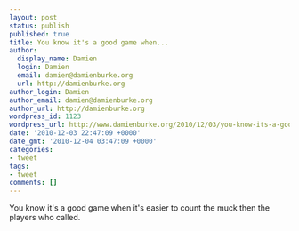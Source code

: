 ```yaml
---
layout: post
status: publish
published: true
title: You know it's a good game when...
author:
  display_name: Damien
  login: Damien
  email: damien@damienburke.org
  url: http://damienburke.org
author_login: Damien
author_email: damien@damienburke.org
author_url: http://damienburke.org
wordpress_id: 1123
wordpress_url: http://www.damienburke.org/2010/12/03/you-know-its-a-good-game-when/
date: '2010-12-03 22:47:09 +0000'
date_gmt: '2010-12-04 03:47:09 +0000'
categories:
- tweet
tags:
- tweet
comments: []
---
```

<p>You know it's a good game when it's easier to count the muck then the players who called.</p>
